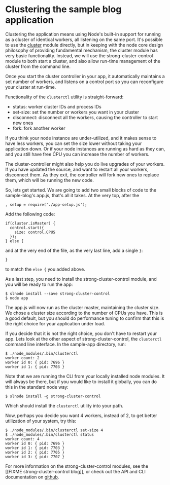 # Clustering the sample blog application

Clustering the application means using Node's built-in support for running as a
cluster of identical workers,
all listening on the same port. It's possible to use the
[cluster](http://nodejs.org/docs/latest/api/cluster.html)
module directly, but in keeping with the node core design philosophy of
providing fundamental mechanism, the cluster module has very basic functionality. 
Instead, we will use the strong-cluster-control module to both start a cluster,
and also allow run-time management of the cluster from the command line.

Once you start the cluster controller in your app, it automatically maintains a
set number of workers, and listens on a control port so you can reconfigure your
cluster at run-time.

Functionality of the `clusterctl` utility is straight-forward:

- status: worker cluster IDs and process IDs
- set-size: set the number or workers you want in your cluster
- disconnect: disconnect all the workers, causing the controller to start new
  ones
- fork: fork another worker

If you think your node instance are under-utilized, and it makes sense to have
less workers, you can set the size lower without taking your application down.
Or if your node instances are running as hard as they can, and you still have
free CPU you can increase the number of workers.

The cluster-controller might also help you do live upgrades of your workers. If
you have updated the source, and want to restart all your workers, disconnect
them. As they exit, the controller will fork new ones to replace them, which
will be running the new code.

So, lets get started. We are going to add two small blocks of code to the
sample-blog's app.js, that's all it takes. At the very top, after the

    , setup = require('./app-setup.js');

Add the following code:


    if(cluster.isMaster) {
      control.start({
        size: control.CPUS
      });
    } else {

and at the very end of the file, as the very last line, add a single `}`:

    }

to match the `else {` you added above.

As a last step, you need to install the strong-cluster-control module, and you
will be ready to run the app:

    $ slnode install --save strong-cluster-control
    $ node app

The app.js will now run as the cluster master, maintaining the cluster size. We
chose a cluster size according to the number of CPUs you have. This is a good
default, but you should do performance tuning to confirm that this is the right
choice for your application under load.

If you decide that it is not the right choice, you don't have to restart your
app. Lets look at the other aspect of strong-cluster-control, the `clusterctl`
command line interface. In the sample-app directory, run:

    $ ./node_modules/.bin/clusterctl 
    worker count: 2
    worker id 0: { pid: 7696 }
    worker id 1: { pid: 7703 }

Note that we are running the CLI from your locally installed node modules. It
will always be there, but if you would like to install it globally, you can do
this in the standard node way:

    $ slnode install -g strong-cluster-control

Which should install the `clusterctl` utility into your path.

Now, perhaps you decide you want 4 workers, instead of 2, to get better
utilization of your system, try this:

    $ ./node_modules/.bin/clusterctl set-size 4
    $ ./node_modules/.bin/clusterctl status
    worker count: 4
    worker id 0: { pid: 7696 }
    worker id 1: { pid: 7703 }
    worker id 2: { pid: 7705 }
    worker id 3: { pid: 7707 }


For more information on the strong-cluster-control modules, see the
[[FIXME strong-cluster-control blog]],
or check out the API and CLI documentation on
[github](http://github.com/strongloop/strong-cluster-control).